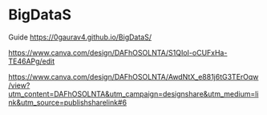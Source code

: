 # BigDataS
 Guide
 https://0gaurav4.github.io/BigDataS/
 
https://www.canva.com/design/DAFhOSOLNTA/S1QIoI-oCUFxHa-TE46APg/edit

https://www.canva.com/design/DAFhOSOLNTA/AwdNtX_e881j6tG3TErOqw/view?utm_content=DAFhOSOLNTA&utm_campaign=designshare&utm_medium=link&utm_source=publishsharelink#6
